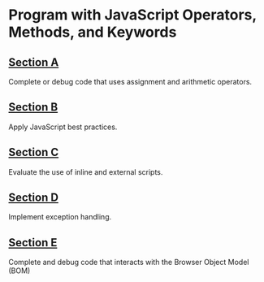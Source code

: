 # Program with JavaScript Operators, Methods, and Keywords

## [Section A](./SectionA/README.md)
Complete or debug code that uses assignment and arithmetic operators.

## [Section B](./SectionB/README.md)
Apply JavaScript best practices.

## [Section C](./SectionC/README.md)
Evaluate the use of inline and external scripts.

## [Section D](./SectionD/README.md)
Implement exception handling.

## [Section E](./SectionE/README.md)
Complete and debug code that interacts with the Browser Object Model (BOM)